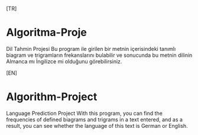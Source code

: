 [TR]
# Algoritma-Proje
Dil Tahmin Projesi
Bu program ile girilen bir metnin içerisindeki tanımlı biagram ve trigramların frekanslarını bulabilir ve sonucunda bu metnin dilinin Almanca mı İngilizce mi olduğunu görebilirsiniz.


[EN]
# Algorithm-Project
Language Prediction Project
With this program, you can find the frequencies of defined biagrams and trigrams in a text entered, and as a result, you can see whether the language of this text is German or English.
